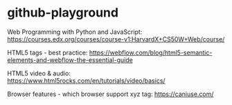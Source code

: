 # github-playground

Web Programming with Python and JavaScript:
https://courses.edx.org/courses/course-v1:HarvardX+CS50W+Web/course/

HTML5 tags - best practice:
https://webflow.com/blog/html5-semantic-elements-and-webflow-the-essential-guide

HTML5 video & audio:
https://www.html5rocks.com/en/tutorials/video/basics/

Browser features - which browser support xyz tag:
https://caniuse.com/
